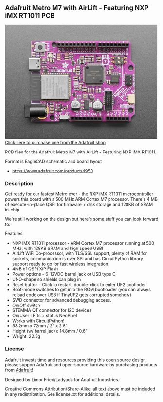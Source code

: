## Adafruit Metro M7 with AirLift - Featuring NXP iMX RT1011 PCB

<a href="http://www.adafruit.com/products/4950"><img src="assets/4950-13.jpg?raw=true" width="500px"><br/>
Click here to purchase one from the Adafruit shop</a>

PCB files for the Adafruit Metro M7 with AirLift - Featuring NXP iMX RT1011. 

Format is EagleCAD schematic and board layout
* https://www.adafruit.com/product/4950

### Description

Get ready for our fastest Metro ever - the NXP iMX RT1011 microcontroller powers this board with a 500 MHz ARM Cortex M7 processor. There's 4 MB of execute-in-place QSPI for firmware + disk storage and 128KB of SRAM in-chip

We're still working on the design but here's some stuff you can look forward to:

Features:

* NXP iMX RT1011 processor - ARM Cortex M7 processor running at 500 MHz, with 128KB SRAM and high speed USB!
* AirLift WiFi Co-processor, with TLS/SSL support, plenty of RAM for sockets, communication is over SPI and has CircuitPython library support ready to go for fast wireless integration.
* 4MB of QSPI XIP Flash
* Power options - 6-12VDC barrel jack or USB type C
* UNO-shape so shields can plug in
* Reset  button - Click to restart, double-click to enter UF2 bootloder
* Boot-mode switches to get into the ROM bootloader (you can always reload code over USB if TinyUF2 gets corrupted somehow)
* SWD connector for advanced debugging access.
* On/Off switch
* STEMMA QT connector for I2C devices
* On/User LEDs + status NeoPixel
* Works with CircuitPython!
* 53.2mm x 72mm / 2" x 2.8"
* Height (w/ barrel jack): 14.8mm / 0.6"
* Weight: 22.5g

### License

Adafruit invests time and resources providing this open source design, please support Adafruit and open-source hardware by purchasing products from [Adafruit](https://www.adafruit.com)!

Designed by Limor Fried/Ladyada for Adafruit Industries.

Creative Commons Attribution/Share-Alike, all text above must be included in any redistribution. 
See license.txt for additional details.
